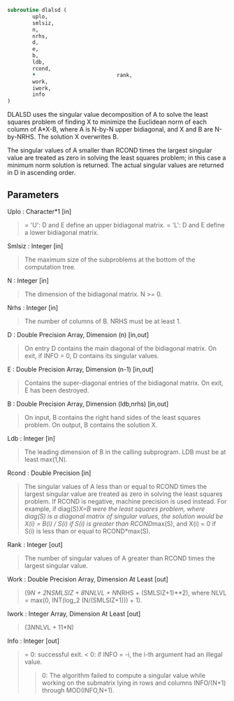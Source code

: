 ```fortran
subroutine dlalsd (
		uplo,
		smlsiz,
		n,
		nrhs,
		d,
		e,
		b,
		ldb,
		rcond,
		*                          rank,
		work,
		iwork,
		info
)
```

 DLALSD uses the singular value decomposition of A to solve the least
 squares problem of finding X to minimize the Euclidean norm of each
 column of A*X-B, where A is N-by-N upper bidiagonal, and X and B
 are N-by-NRHS. The solution X overwrites B.

 The singular values of A smaller than RCOND times the largest
 singular value are treated as zero in solving the least squares
 problem; in this case a minimum norm solution is returned.
 The actual singular values are returned in D in ascending order.


## Parameters
Uplo : Character*1 [in]
> = 'U': D and E define an upper bidiagonal matrix.
> = 'L': D and E define a  lower bidiagonal matrix.

Smlsiz : Integer [in]
> The maximum size of the subproblems at the bottom of the
> computation tree.

N : Integer [in]
> The dimension of the  bidiagonal matrix.  N >= 0.

Nrhs : Integer [in]
> The number of columns of B. NRHS must be at least 1.

D : Double Precision Array, Dimension (n) [in,out]
> On entry D contains the main diagonal of the bidiagonal
> matrix. On exit, if INFO = 0, D contains its singular values.

E : Double Precision Array, Dimension (n-1) [in,out]
> Contains the super-diagonal entries of the bidiagonal matrix.
> On exit, E has been destroyed.

B : Double Precision Array, Dimension (ldb,nrhs) [in,out]
> On input, B contains the right hand sides of the least
> squares problem. On output, B contains the solution X.

Ldb : Integer [in]
> The leading dimension of B in the calling subprogram.
> LDB must be at least max(1,N).

Rcond : Double Precision [in]
> The singular values of A less than or equal to RCOND times
> the largest singular value are treated as zero in solving
> the least squares problem. If RCOND is negative,
> machine precision is used instead.
> For example, if diag(S)*X=B were the least squares problem,
> where diag(S) is a diagonal matrix of singular values, the
> solution would be X(i) = B(i) / S(i) if S(i) is greater than
> RCOND*max(S), and X(i) = 0 if S(i) is less than or equal to
> RCOND*max(S).

Rank : Integer [out]
> The number of singular values of A greater than RCOND times
> the largest singular value.

Work : Double Precision Array, Dimension At Least [out]
> (9*N + 2*N*SMLSIZ + 8*N*NLVL + N*NRHS + (SMLSIZ+1)**2),
> where NLVL = max(0, INT(log_2 (N/(SMLSIZ+1))) + 1).

Iwork : Integer Array, Dimension At Least [out]
> (3*N*NLVL + 11*N)

Info : Integer [out]
> = 0:  successful exit.
> < 0:  if INFO = -i, the i-th argument had an illegal value.
> > 0:  The algorithm failed to compute a singular value while
> working on the submatrix lying in rows and columns
> INFO/(N+1) through MOD(INFO,N+1).

